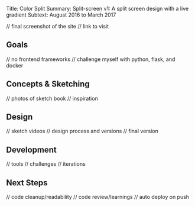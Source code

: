 Title:          Color Split
Summary:        Split-screen v1: A split screen design with a live gradient
Subtext:        August 2016 to March 2017

// final screenshot of the site
// link to visit

## Goals
// no frontend frameworks
// challenge myself with python, flask, and docker

## Concepts & Sketching
// photos of sketch book
// inspiration

## Design
// sketch videos
// design process and versions
// final version

## Development
// tools
// challenges
// iterations

## Next Steps
// code cleanup/readability
// code review/learnings
// auto deploy on push
